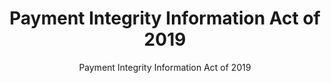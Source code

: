 ---
layout: resources-landing
title: "Payment Integrity Information Act of 2019"
subtitle: "Payment Integrity Information Act of 2019"
external_link: https://www.congress.gov/116/plaws/publ117/PLAW-116publ117.pdf
filters: payment-integrity legislation congress 2020 cfoc
fiscal_year: 2020
---